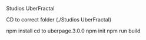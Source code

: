 Studios UberFractal

CD to correct folder (./Studios UberFractal)

npm install
cd to uberpage.3.0.0
npm init
npm run build
